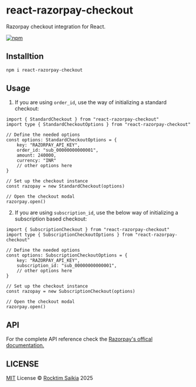 # react-razorpay-checkout

Razorpay checkout integration for React.

[![npm](https://img.shields.io/npm/v/react-razorpay-checkout?color=bright)](https://npmjs.com/package/react-razorpay-checkout)

## Installtion

```sh
npm i react-razorpay-checkout
```

## Usage

1. If you are using `order_id`, use the way of initializing a standard checkout:

```tsx
import { StandardCheckout } from "react-razorpay-checkout"
import type { StandardCheckoutOptions } from "react-razorpay-checkout"

// Define the needed options
const options: StandardCheckoutOptions = {
	key: "RAZORPAY_API_KEY",
	order_id: "sub_00000000000001",
	amount: 240000,
	currency: "INR"
	// other options here
}

// Set up the checkout instance
const razopay = new StandardCheckout(options)

// Open the checkout modal
razorpay.open()
```


2. If you are using `subscription_id`, use the below way of initializing a subscription based checkout:

```tsx
import { SubscriptionCheckout } from "react-razorpay-checkout"
import type { SubscriptionCheckoutOptions } from "react-razorpay-checkout"

// Define the needed options
const options: SubscriptionCheckoutOptions = {
	key: "RAZORPAY_API_KEY",
	subscription_id: "sub_00000000000001",
	// other options here
}

// Set up the checkout instance
const razopay = new SubscriptionCheckout(options)

// Open the checkout modal
razorpay.open()
```

## API
For the complete API reference check the [Razorpay's offical documentation.](https://razorpay.com/docs/payments/payment-gateway/web-integration/standard/integration-steps#123-checkout-options)


## LICENSE

[MIT](./LICENSE) License &copy; [Rocktim Saikia](https://rocktimsaikia.dev) 2025
